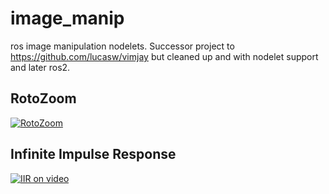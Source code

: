 # image_manip

ros image manipulation nodelets.
Successor project to https://github.com/lucasw/vimjay but cleaned up and with nodelet support and later ros2.

## RotoZoom

[![RotoZoom](https://img.youtube.com/vi/2vLw7mZvy1M/0.jpg)](https://www.youtube.com/watch?v=2vLw7mZvy1M)

## Infinite Impulse Response

[![IIR on video](https://img.youtube.com/vi/zTzyNL8vQME/0.jpg)](https://www.youtube.com/watch?v=zTzyNL8vQME)



